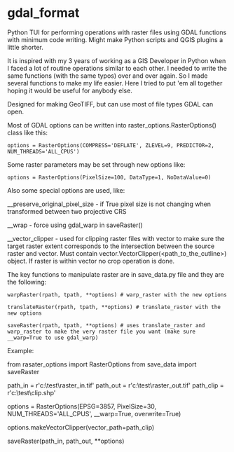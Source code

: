 # gdal_format
Python TUI for performing operations with raster files using GDAL functions with minimum code writing. Might make Python scripts and QGIS plugins a little shorter.

It is inspired with my 3 years of working as a GIS Developer in Python when I faced a lot of routine operations similar to each other. I needed to write the same functions (with the same typos) over and over again. So I made several functions to make my life easier. Here I tried to put 'em all together hoping it would be useful for anybody else.

Designed for making GeoTIFF, but can use most of file types GDAL can open.

Most of GDAL options can be written into raster_options.RasterOptions() class like this:

    options = RasterOptions(COMPRESS='DEFLATE', ZLEVEL=9, PREDICTOR=2, NUM_THREADS='ALL_CPUS')

Some raster parameters may be set through new options like:

    options = RasterOptions(PixelSize=100, DataType=1, NoDataValue=0)

Also some special options are used, like:

__preserve_original_pixel_size - if True pixel size is not changing when transformed between two projective CRS

__wrap - force using gdal_warp in saveRaster()

__vector_clipper - used for clipping raster files with vector to make sure the target raster extent corresponds to the intersection between the source raster and vector. Must contain vector.VectorClipper(<path_to_the_cutline>) object. If raster is within vector no crop operation is done.

The key functions to manipulate raster are in save_data.py file and they are the following:

    warpRaster(rpath, tpath, **options) # warp_raster with the new options
  
    translateRaster(rpath, tpath, **options) # translate_raster with the new options
  
    saveRaster(rpath, tpath, **options) # uses translate_raster and warp_raster to make the very raster file you want (make sure __warp=True to use gdal_warp)

Example:
   
   from rasater_options import RasterOptions
   from save_data import saveRaster

   path_in = r'c:\test\raster_in.tif'
   path_out = r'c:\test\raster_out.tif'
   path_clip = r'c:\test\clip.shp'
   
   options = RasterOptions(EPSG=3857, PixelSize=30, NUM_THREADS='ALL_CPUS', __warp=True, overwrite=True)
   
   options.makeVectorClipper(vector_path=path_clip)
   
   saveRaster(path_in, path_out, **options)

